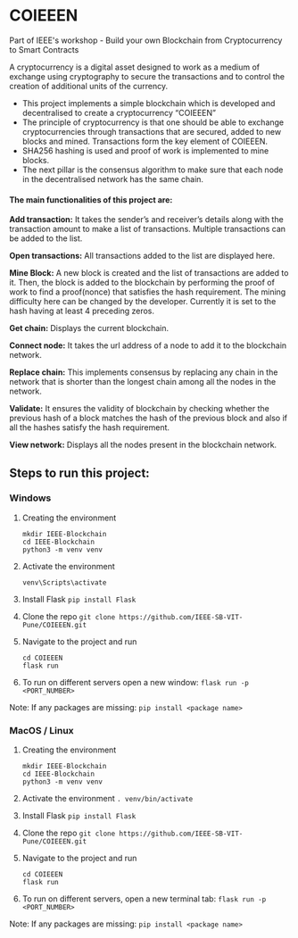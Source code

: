 # COIEEEN
Part of IEEE's workshop - Build your own Blockchain from Cryptocurrency to Smart Contracts

A cryptocurrency is a digital asset designed to work as a medium of exchange using cryptography to secure the transactions and to control the creation of additional units of the currency.
- This project implements a simple blockchain which is developed and decentralised to create a cryptocurrency “COIEEEN”
- The principle of cryptocurrency is that one should be able to exchange cryptocurrencies through transactions that are secured, added to new blocks and mined. Transactions form the key element of COIEEEN.
- SHA256 hashing is used and proof of work is implemented to mine blocks.
- The next pillar is the consensus algorithm to make sure that each node in the decentralised network has the same chain. 


#### The main functionalities of this project are:

**Add transaction:** It takes the sender’s and receiver’s details along with the transaction amount to make a list of transactions. Multiple transactions can be added to the list.

**Open transactions:** All transactions added to the list are displayed here.

**Mine Block:** A new block is created and the list of transactions are added to it. Then, the block is added to the blockchain by performing the proof of work to find a proof(nonce) that satisfies the hash requirement. The mining difficulty here can be changed by the developer. Currently it is set to the hash having at least 4 preceding zeros.

**Get chain:** Displays the current blockchain.

**Connect node:** It takes the url address of a node to add it to the blockchain network.

**Replace chain:** This implements consensus by replacing any chain in the network that is shorter than the longest chain among all the nodes in the network.

**Validate:** It ensures the validity of blockchain by checking whether the previous hash of a block matches the hash of the previous block and also if all the hashes satisfy the hash requirement.

**View network:** Displays all the nodes present in the blockchain network.




## Steps to run this project:

### Windows 

1. Creating the environment 
    ```
    mkdir IEEE-Blockchain 
    cd IEEE-Blockchain 
    python3 -m venv venv
    ```

2. Activate the environment 
   ```
   venv\Scripts\activate
   ```

3. Install Flask 
   ```pip install Flask```

4. Clone the repo
   `git clone https://github.com/IEEE-SB-VIT-Pune/COIEEEN.git`

5. Navigate to the project and run
    ```
    cd COIEEEN
    flask run
    ```

6. To run on different servers open a new window:
   `flask run -p <PORT_NUMBER>`

Note: If any packages are missing:
   `pip install <package name>` 

  
### MacOS / Linux 

1. Creating the environment 
    ```
    mkdir IEEE-Blockchain 
    cd IEEE-Blockchain 
    python3 -m venv venv
    ``` 

2. Activate the environment 
   `. venv/bin/activate` 

3. Install Flask 
   `pip install Flask`

4. Clone the repo
   `git clone https://github.com/IEEE-SB-VIT-Pune/COIEEEN.git`

5. Navigate to the project and run
    ```
    cd COIEEEN
    flask run
    ```

6. To run on different servers, open a new terminal tab:
   `flask run -p <PORT_NUMBER>`


Note: If any packages are missing:
   `pip install <package name>`



